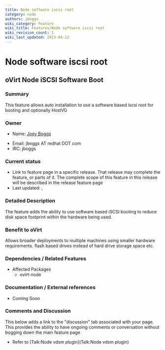 ```yaml
---
title: Node software iscsi root
category: node
authors: jboggs
wiki_category: Feature
wiki_title: Features/Node software iscsi root
wiki_revision_count: 1
wiki_last_updated: 2013-04-12
---
```


# Node software iscsi root

## oVirt Node iSCSI Software Boot

### Summary

This feature allows auto installation to use a software based iscsi root for booting and optionally HostVG

### Owner

*   Name: [ Joey Boggs](User:jboggs)

<!-- -->

*   Email: jboggs AT redhat DOT com
*   IRC: jboggs

### Current status

*   Link to feature page in a specific release. That release may complete the feature, or parts of it. The complete scope of this feature in this release will be described in the release feature page
*   Last updated: ,

### Detailed Description

The feature adds the ability to use software based iSCSI booting to reduce disk space footprint within the hardware being used.

### Benefit to oVirt

Allows broader deployments to multiple machines using smaller hardware requirements. flash based drives instead of hard drive storage space etc.

### Dependencies / Related Features

*   Affected Packages
    -   ovirt-node

### Documentation / External references

*   Coming Soon

### Comments and Discussion

This below adds a link to the "discussion" tab associated with your page. This provides the ability to have ongoing comments or conversation without bogging down the main feature page

*   Refer to [Talk:Node vdsm plugin](Talk:Node vdsm plugin)

